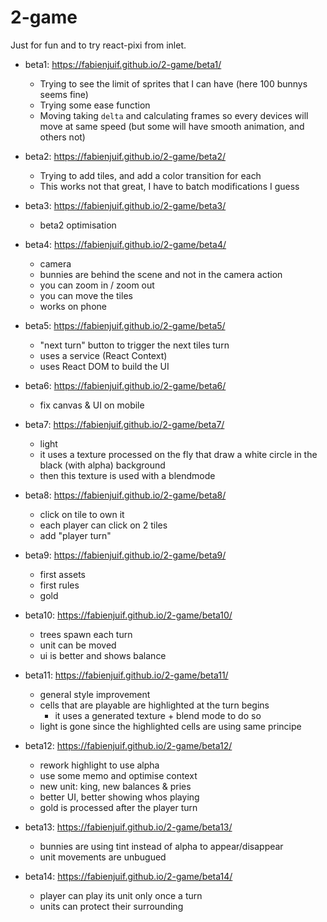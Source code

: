 # 2-game

Just for fun and to try react-pixi from inlet.

- beta1: https://fabienjuif.github.io/2-game/beta1/
  * Trying to see the limit of sprites that I can have (here 100 bunnys seems fine)
  * Trying some ease function
  * Moving taking `delta` and calculating frames so every devices will move at same speed (but some will have smooth animation, and others not)

- beta2: https://fabienjuif.github.io/2-game/beta2/
  * Trying to add tiles, and add a color transition for each
  * This works not that great, I have to batch modifications I guess

- beta3: https://fabienjuif.github.io/2-game/beta3/
  * beta2 optimisation

- beta4: https://fabienjuif.github.io/2-game/beta4/
  * camera
  * bunnies are behind the scene and not in the camera action
  * you can zoom in / zoom out
  * you can move the tiles
  * works on phone

- beta5: https://fabienjuif.github.io/2-game/beta5/
  * "next turn" button to trigger the next tiles turn
  * uses a service (React Context)
  * uses React DOM to build the UI

- beta6: https://fabienjuif.github.io/2-game/beta6/
  * fix canvas & UI on mobile

- beta7: https://fabienjuif.github.io/2-game/beta7/
  * light
  * it uses a texture processed on the fly that draw a white circle in the black (with alpha) background
  * then this texture is used with a blendmode

- beta8: https://fabienjuif.github.io/2-game/beta8/
  * click on tile to own it
  * each player can click on 2 tiles
  * add "player turn"

- beta9: https://fabienjuif.github.io/2-game/beta9/
  * first assets
  * first rules
  * gold

- beta10: https://fabienjuif.github.io/2-game/beta10/
  * trees spawn each turn
  * unit can be moved
  * ui is better and shows balance

- beta11: https://fabienjuif.github.io/2-game/beta11/
  * general style improvement
  * cells that are playable are highlighted at the turn begins
    - it uses a generated texture + blend mode to do so
  * light is gone since the highlighted cells are using same principe


- beta12: https://fabienjuif.github.io/2-game/beta12/
  * rework highlight to use alpha
  * use some memo and optimise context
  * new unit: king, new balances & pries
  * better UI, better showing whos playing
  * gold is processed after the player turn

- beta13: https://fabienjuif.github.io/2-game/beta13/
  * bunnies are using tint instead of alpha to appear/disappear
  * unit movements are unbugued

- beta14: https://fabienjuif.github.io/2-game/beta14/
  * player can play its unit only once a turn
  * units can protect their surrounding
